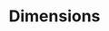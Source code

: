 ---
layout: default
bigquery: https://console.cloud.google.com/bigquery?p=covid-19-dimensions-ai&page=table&d=data&t=publications
contributors: Digital Science, https://www.digital-science.com/
cost: Free for personal, non-commercial use.
description: Dimensions contains more than 100 million publications, ranging from
  articles published in scholarly journals, books and book chapters, to preprints
  and conference proceedings. All publications are contextualized with linked data
  sets, funding, publications, patents, clinical trials, and policy documents. You
  can also view associated categories, funders, institutions, and researcher profiles.
documentation: https://docs.dimensions.ai/bigquery/index.html
last_edit: Mon, 04 Apr 2022 19:04:00 GMT
location: https://www.dimensions.ai/products/free/
maintained_by: Digital Science, https://www.digital-science.com/
schema_fields: '[''current_assignee_countries'', ''gender'', ''expiration_date'',
  ''interventions'', ''date_imported_gbq'', ''funding_cny'', ''doi'', ''family_id'',
  ''grant_number'', ''cited_by_ids'', ''funding_gbp'', ''repository_name'', ''original_title'',
  ''category_hra'', ''open_access_categories'', ''authors'', ''resulting_publication_doi'',
  ''concepts'', ''category_hrcs_rac'', ''associated_publication_arxiv_id'', ''registry'',
  ''current_assignee'', ''start_date'', ''funder_org_cities'', ''metrics'', ''source_id'',
  ''category_bra'', ''priority_year'', ''brief_title'', ''funding_currency'', ''active_years'',
  ''conditions'', ''repository_url'', ''associated_grant_ids'', ''arxiv_id'', ''priority_date'',
  ''funder_org_acronyms'', ''funding_usd'', ''current_assignee_orgs'', ''associated_publication_pmid'',
  ''address'', ''wikipedia_url'', ''mesh_terms'', ''citation_string'', ''end_date'',
  ''publication_date'', ''resulting_publication_ids'', ''repository_id'', ''established'',
  ''email_address'', ''date_inserted'', ''external_ids'', ''funding_nzd'', ''open_access_categories_v2'',
  ''description'', ''year'', ''relationships'', ''pmcid'', ''pages'', ''organisation_details'',
  ''category_sdg'', ''aliases'', ''title'', ''patent_ids'', ''assignee_orgs'', ''category_for'',
  ''category_icrp_cso'', ''proceedings_title'', ''journal_lists'', ''inventor_names'',
  ''conference'', ''linkout'', ''original_assignee_countries'', ''acknowledgements'',
  ''investigators'', ''publication_year'', ''categories'', ''original_assignee_orgs'',
  ''research_org_state_codes'', ''funding_details'', ''cpc'', ''funding_chf'', ''citations'',
  ''jurisdiction'', ''funder_countries'', ''end_year'', ''isbn'', ''publication_ids'',
  ''funder_org_state_codes'', ''expiration_year'', ''granted_year'', ''date_print'',
  ''editors'', ''clinical_trial_ids'', ''status'', ''volume'', ''category_rcdc'',
  ''original_assignee'', ''acronym'', ''funding_eur'', ''funding_aud'', ''abstract'',
  ''types'', ''associated_publication_id'', ''filing_status'', ''ipcr'', ''category_icrp_ct'',
  ''research_org_state_names'', ''funder_orgs'', ''parent_id'', ''language'', ''phase'',
  ''associated_publication_doi'', ''original_abstract'', ''date'', ''kind'', ''links'',
  ''labels'', ''citations_count'', ''start_year'', ''issue'', ''created_date'', ''date_normal'',
  ''family_members_ids'', ''embargo_date'', ''category_hrcs_hc'', ''research_org_countries'',
  ''granted_date'', ''category_uoa'', ''research_org_cities'', ''assignee_countries'',
  ''book_series_title'', ''acronyms'', ''altmetrics'', ''funder_org_countries'', ''eisbn'',
  ''funding_jpy'', ''funding_cad'', ''subtitles'', ''funder_org'', ''type'', ''researcher_ids'',
  ''foa_number'', ''research_orgs'', ''funding_amount'', ''id'', ''legal_events'',
  ''research_org_country_names'', ''application_number'', ''research_org_city_names'',
  ''date_online'', ''family_count'', ''legal_status'', ''license'', ''publisher'',
  ''mesh_headings'', ''journal'', ''filing_year'', ''filing_date'', ''book_title'',
  ''supporting_grant_ids'', ''pmid'', ''name'', ''reference_ids'', ''date_modified'']'
shortname: dimensions
tags:
- scholarly literature
- patents
- funding
- clinical trials
- academic profiles
terms_of_use: 'Use of both the Dimensions COVID-19 dataset and full Dimensions dataset
  are subject to the Dimensions Terms of use: https://www.dimensions.ai/policies-terms-legal '
title: Dimensions
uuid: dcff88bd-fe6b-4fdb-8159-809bf9d7bc1c
---